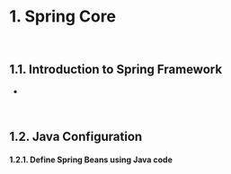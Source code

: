 # 1. Spring Core

<br>

## <a name="1.1"></a> 1.1. Introduction to Spring Framework
* 

<br>

## <a name="1.2"></a> 1.2. Java Configuration

#### <a name="1.2.1"></a> 1.2.1. Define Spring Beans using Java code